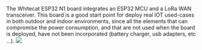 The Whitecat ESP32 N1 board integrates an ESP32 MCU and a LoRa WAN transceiver. This board is a good start point for deploy real IOT used-cases in both outdoor and indoor environments, since all the elements that can compromise the power consumption, and that are not used when the board is deployed, have not been incorporated (battery charger, usb adapters, etc ...). ![](http://whitecatboard.org/git/whitecat-esp32-n1.png)